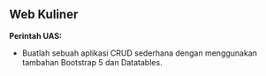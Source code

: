 ## Web Kuliner

**Perintah UAS:**

- Buatlah sebuah aplikasi CRUD sederhana dengan menggunakan tambahan Bootstrap 5
dan Datatables.
